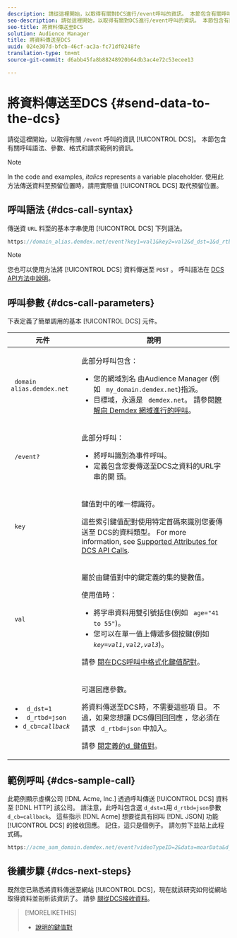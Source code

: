 ```yaml
---
description: 請從這裡開始，以取得有關對DCS進行/event呼叫的資訊。 本節包含有關呼叫語法、參數、格式和請求範例的資訊。
seo-description: 請從這裡開始，以取得有關對DCS進行/event呼叫的資訊。 本節包含有關呼叫語法、參數、格式和請求範例的資訊。
seo-title: 將資料傳送至DCS
solution: Audience Manager
title: 將資料傳送至DCS
uuid: 024e307d-bfcb-46cf-ac3a-fc71df0248fe
translation-type: tm+mt
source-git-commit: d6abb45fa8b88248920b64db3ac4e72c53ecee13

---
```



# 將資料傳送至DCS {#send-data-to-the-dcs}

請從這裡開始，以取得有關 `/event` 呼叫的資訊 [!UICONTROL DCS]。 本節包含有關呼叫語法、參數、格式和請求範例的資訊。

>[!NOTE]
>
>In the code and examples, *italics* represents a variable placeholder. 使用此方法傳送資料至預留位置時，請用實際值 [!UICONTROL DCS] 取代預留位置。

## 呼叫語法 {#dcs-call-syntax}

傳送資 `URL` 料至的基本字串使用 [!UICONTROL DCS] 下列語法。

```js
https://domain_alias.demdex.net/event?key1=val1&key2=val2&d_dst=1&d_rtbd=json&d_cb=callback
```

>[!NOTE]
>
>您也可以使用方法將 [!UICONTROL DCS] 資料傳送至 `POST` 。 呼叫語法在 [DCS API方法中說明](../../../api/dcs-intro/dcs-api-reference/dcs-api-methods.md)。

## 呼叫參數 {#dcs-call-parameters}

下表定義了簡單調用的基本 [!UICONTROL DCS] 元件。

<table id="table_5F6A5B324EB848168543386516FBF384"> 
 <thead> 
  <tr> 
   <th colname="col1" class="entry"> 元件 </th> 
   <th colname="col2" class="entry"> 說明 </th> 
  </tr> 
 </thead>
 <tbody> 
  <tr> 
   <td colname="col1"> <p> <code> domain alias.demdex.net</code> </p> </td> 
   <td colname="col2"> <p>此部分呼叫包含： </p> <p> 
     <ul id="ul_3EDA9C7BA6794D06BCB07A75A9BD2372"> 
      <li id="li_74624CA78D6F4536A8164AE1FA1DECB9">您的網域別名 <span class="keyword"> 由Audience Manager</span> (例如 <code> my_domain.demdex.net</code>)指派。 </li> 
      <li id="li_08ABE91CA247403AA480B3FB4BEF83BA">目標域，永遠是 <code> demdex.net</code>。 請參閱<a href="../../../reference/demdex-calls.md">瞭解向 Demdex 網域進行的呼叫</a>。 </li> 
     </ul> </p> </td> 
  </tr> 
  <tr> 
   <td colname="col1"> <p> <code> /event?</code> </p> </td> 
   <td colname="col2"> <p>此部分呼叫： </p> <p> 
     <ul id="ul_6332444A305A4F12A7CBE471CA508516"> 
      <li id="li_1C5C111B2B0E4621B3FC0C20D6516041">將呼叫識別為事件呼叫。 </li> 
      <li id="li_DBCE9B1C70604A629ECD7AC0A9052198">定義包含您要傳送至DCS之資料的URL字串的開 <span class="wintitle"> 頭</span>。 </li> 
     </ul> </p> </td> 
  </tr> 
  <tr> 
   <td colname="col1"> <p> <code> key</code> </p> </td> 
   <td colname="col2"> <p>鍵值對中的唯一標識符。 </p> <p>這些索引鍵值配對使用特定首碼來識別您要傳送至 <span class="wintitle"> DCS的資料類型</span>。 For more information, see <a href="../../../api/dcs-intro/dcs-api-reference/dcs-keys.md"> Supported Attributes for DCS API Calls</a>. </p> </td> 
  </tr> 
  <tr> 
   <td colname="col1"> <p> <code> val</code> </p> </td> 
   <td colname="col2"> <p>屬於由鍵值對中的鍵定義的集的變數值。 </p> <p>使用值時： </p> <p> 
     <ul id="ul_624DC78759F74AD8920220058E54E083"> 
      <li id="li_091E5B4820EC4A93B775433E428E74AB">將字串資料用雙引號括住(例如 <code> age="41 to 55"</code>)。 </li> 
      <li id="li_C558E3BA6EE34413BBBB962D4CD0D10E">您可以在單一值上傳遞多個按鍵(例如 <i><code>key</i>=<i>val1,val2,val3</i></code></i>)。 </li> 
     </ul> </p> <p>請參 <a href="../../../api/dcs-intro/dcs-api-reference/dcs-key-format.md"> 閱在DCS呼叫中格式化鍵值配對</a>。 </p> </td>
  </tr> 
  <tr> 
   <td colname="col1"> <p> 
     <ul id="ul_36E2C1A0538D4D2C94DFC1335720A524"> 
      <li id="li_8902EED431CE4F0189A94868FA52DB1F"> <code> d_dst=1</code> </li> 
      <li id="li_4B6B29499D444E31808DE0A9AA0442D0"> <code> d_rtbd=json</code> </li> 
      <li id="li_3430CD0438604B83BE6437E6EC480816"> <code>d_cb=<i>callback</i></code> </li>
     </ul> </p> </td> 
   <td colname="col2"> <p>可選回應參數。 </p> <p> 將資料傳送至DCS時，不需要這些項 <span class="wintitle"> 目</span>。 不過，如果您想讓 <span class="wintitle"> DCS傳回回回應</span> ，您必須在請求 <code> d_rtbd=json</code> 中加入。 </p> <p>請參 <a href="../../../api/dcs-intro/dcs-api-reference/dcs-keys.md#d-attributes"> 閱定義的d_鍵值對</a>。 </p> </td> 
  </tr>
 </tbody>
</table>

## 範例呼叫 {#dcs-sample-call}

此範例顯示虛構公司 [!DNL Acme, Inc.] 透過呼叫傳送 [!UICONTROL DCS] 資料至 [!DNL HTTP] 該公司。 請注意，此呼叫包含選 `d_dst=1`用 `d_rtbd=json`參數 `d_cb=callback`。 這些指示 [!DNL Acme] 想要從具有回叫 [!DNL JSON] 功能 [!UICONTROL DCS] 的接收回應。 記住，這只是個例子。 請勿剪下並貼上此程式碼。

```js
https://acme_aam_domain.demdex.net/event?videoTypeID=2&data=moarData&d_dst=1&d_rtbd=json&d_cb=acme_callback
```

## 後續步驟 {#dcs-next-steps}

既然您已熟悉將資料傳送至網站 [!UICONTROL DCS]，現在就該研究如何從網站取得資料並剖析該資訊了。 請參 [閱從DCS接收資料](../../../api/dcs-intro/dcs-event-calls/dcs-url-receive.md)。

>[!MORELIKETHIS]
>
>* [說明的鍵值對](../../../reference/key-value-pairs-explained.md)

